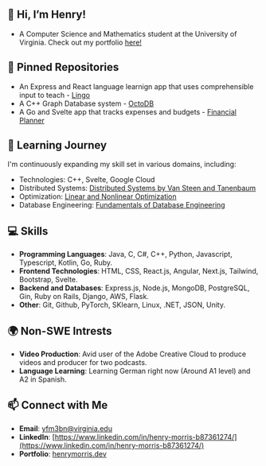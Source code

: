 ## 👋 Hi, I’m Henry!
- A Computer Science and Mathematics student at the University of Virginia. Check out my portfolio [here!](https://henrymorris.dev)

## 📌 Pinned Repositories
- An Express and React language learnign app that uses comprehensible input to teach - [Lingo](https://github.com/HMPrgm/lingo)
- A C++ Graph Database system - [OctoDB](https://github.com/HMPrgm/octo-db)
- A Go and Svelte app that tracks expenses and budgets - [Financial Planner](https://github.com/HMPrgm/financial-planner)

## 🌱 Learning Journey
I'm continuously expanding my skill set in various domains, including:
- Technologies: C++, Svelte, Google Cloud
- Distributed Systems: [Distributed Systems by Van Steen and Tanenbaum](https://www.distributed-systems.net/index.php/books/ds4/)
- Optimization: [Linear and Nonlinear Optimization](https://students.aiu.edu/submissions/profiles/resources/onlineBook/E4b4u8_Linear_and_Nonlinear_Optimization-_2nd_ebook.pdf)
- Database Engineering: [Fundamentals of Database Engineering](https://www.udemy.com/course/database-engines-crash-course/)

## 💻 Skills
- **Programming Languages**: Java, C, C#, C++, Python, Javascript, Typescript, Kotlin, Go, Ruby.
- **Frontend Technologies**: HTML, CSS, React.js, Angular, Next.js, Tailwind, Bootstrap, Svelte.
- **Backend and Databases**: Express.js, Node.js, MongoDB, PostgreSQL, Gin, Ruby on Rails, Django, AWS, Flask.
- **Other**: Git, Github, PyTorch, SKlearn, Linux, .NET, JSON, Unity.

## 🌍 Non-SWE Intrests
- **Video Production**: Avid user of the Adobe Creative Cloud to produce videos and producer for two podcasts.
- **Language Learning**: Learning German right now (Around A1 level) and A2 in Spanish.

## 📫 Connect with Me
- **Email**: yfm3bn@virginia.edu
- **LinkedIn**: [https://www.linkedin.com/in/henry-morris-b87361274/](https://www.linkedin.com/in/henry-morris-b87361274/)
- **Portfolio**: [henrymorris.dev](https://henrymorris.dev)
